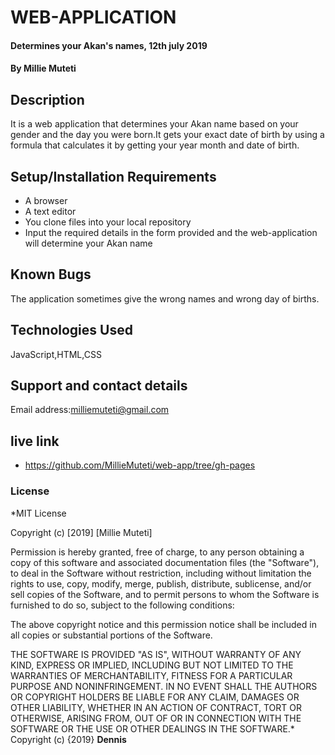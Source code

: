 # WEB-APPLICATION
#### Determines your Akan's names, 12th july 2019
#### By **Millie Muteti**
## Description
It is a web application that determines your Akan name based on your gender and the day you were born.It gets your exact date of birth by using a formula that calculates it by getting your year month and date of birth.
## Setup/Installation Requirements
* A browser
* A text editor
* You clone files into your local repository
* Input the required details in the form provided and the web-application will determine your Akan name

## Known Bugs
The application sometimes give the wrong names and wrong day of births.
## Technologies Used
JavaScript,HTML,CSS
## Support and contact details
Email address:milliemuteti@gmail.com
## live link
*  https://github.com/MillieMuteti/web-app/tree/gh-pages
 
### License
*MIT License

Copyright (c) [2019] [Millie Muteti]

Permission is hereby granted, free of charge, to any person obtaining a copy
of this software and associated documentation files (the "Software"), to deal
in the Software without restriction, including without limitation the rights
to use, copy, modify, merge, publish, distribute, sublicense, and/or sell
copies of the Software, and to permit persons to whom the Software is
furnished to do so, subject to the following conditions:

The above copyright notice and this permission notice shall be included in all
copies or substantial portions of the Software.

THE SOFTWARE IS PROVIDED "AS IS", WITHOUT WARRANTY OF ANY KIND, EXPRESS OR
IMPLIED, INCLUDING BUT NOT LIMITED TO THE WARRANTIES OF MERCHANTABILITY,
FITNESS FOR A PARTICULAR PURPOSE AND NONINFRINGEMENT. IN NO EVENT SHALL THE
AUTHORS OR COPYRIGHT HOLDERS BE LIABLE FOR ANY CLAIM, DAMAGES OR OTHER
LIABILITY, WHETHER IN AN ACTION OF CONTRACT, TORT OR OTHERWISE, ARISING FROM,
OUT OF OR IN CONNECTION WITH THE SOFTWARE OR THE USE OR OTHER DEALINGS IN THE
SOFTWARE.*
Copyright (c) {2019} **Dennis**
